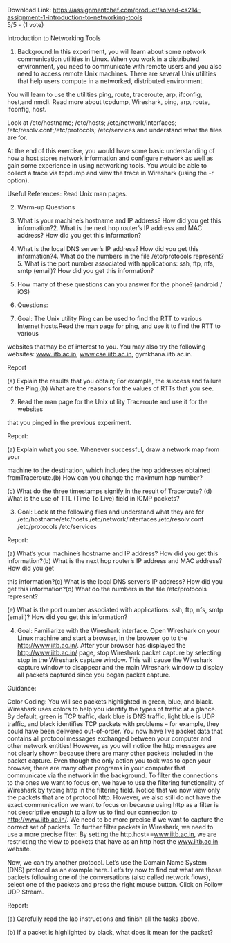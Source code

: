 Download Link: https://assignmentchef.com/product/solved-cs214-assignment-1-introduction-to-networking-tools
<br>
5/5 - (1 vote)

Introduction to Networking Tools

1. Background:In this experiment, you will learn about some network communication utilities in Linux. When you work in a distributed environment, you need to communicate with remote users and you also need to access remote Unix machines. There are several Unix utilities that help users compute in a networked, distributed environment.

You will learn to use the utilities ping, route, traceroute, arp, ifconfig, host,and nmcli. Read more about tcpdump, Wireshark, ping, arp, route, ifconfig, host.

Look at /etc/hostname; /etc/hosts; /etc/network/interfaces; /etc/resolv.conf;/etc/protocols; /etc/services and understand what the files are for.

At the end of this exercise, you would have some basic understanding of how a host stores network information and configure network as well as gain some experience in using networking tools. You would be able to collect a trace via tcpdump and view the trace in Wireshark (using the -r option).

Useful References: Read Unix man pages.

2. Warm-up Questions

1. What is your machine’s hostname and IP address? How did you get this information?2. What is the next hop router’s IP address and MAC address? How did you get this information?

3. What is the local DNS server’s IP address? How did you get this information?4. What do the numbers in the file /etc/protocols represent?5. What is the port number associated with applications: ssh, ftp, nfs, smtp (email)? How did you get this information?

6. How many of these questions can you answer for the phone? (android / iOS)

3. Questions:

1. Goal: The Unix utility Ping can be used to find the RTT to various Internet hosts.Read the man page for ping, and use it to find the RTT to various

websites thatmay be of interest to you. You may also try the following websites: www.iitb.ac.in, www.cse.iitb.ac.in, gymkhana.iitb.ac.in.

Report

(a) Explain the results that you obtain; For example, the success and failure of the Ping,(b) What are the reasons for the values of RTTs that you see.

2. Read the man page for the Unix utility Traceroute and use it for the websites

that you pinged in the previous experiment.

Report:

(a) Explain what you see. Whenever successful, draw a network map from your

machine to the destination, which includes the hop addresses obtained fromTraceroute.(b) How can you change the maximum hop number?

(c) What do the three timestamps signify in the result of Traceroute? (d) What is the use of TTL (Time To Live) field in ICMP packets?

3. Goal: Look at the following files and understand what they are for /etc/hostname/etc/hosts /etc/network/interfaces /etc/resolv.conf /etc/protocols /etc/services

Report:

(a) What’s your machine’s hostname and IP address? How did you get this information?(b) What is the next hop router’s IP address and MAC address? How did you get

this information?(c) What is the local DNS server’s IP address? How did you get this information?(d) What do the numbers in the file /etc/protocols represent?

(e) What is the port number associated with applications: ssh, ftp, nfs, smtp (email)? How did you get this information?

4. Goal: Familiarize with the Wireshark interface. Open Wireshark on your Linux machine and start a browser, in the browser go to the http://www.iitb.ac.in/. After your browser has displayed the http://www.iitb.ac.in/ page, stop Wireshark packet capture by selecting stop in the Wireshark capture window. This will cause the Wireshark capture window to disappear and the main Wireshark window to display all packets captured since you began packet capture.

Guidance:

Color Coding: You will see packets highlighted in green, blue, and black. Wireshark uses colors to help you identify the types of traffic at a glance. By default, green is TCP traffic, dark blue is DNS traffic, light blue is UDP traffic, and black identifies TCP packets with problems – for example, they could have been delivered out-of-order. You now have live packet data that contains all protocol messages exchanged between your computer and other network entities! However, as you will notice the http messages are not clearly shown because there are many other packets included in the packet capture. Even though the only action you took was to open your browser, there are many other programs in your computer that communicate via the network in the background. To filter the connections to the ones we want to focus on, we have to use the filtering functionality of Wireshark by typing http in the filtering field. Notice that we now view only the packets that are of protocol http. However, we also still do not have the exact communication we want to focus on because using http as a filter is not descriptive enough to allow us to find our connection to http://www.iitb.ac.in/. We need to be more precise if we want to capture the correct set of packets. To further filter packets in Wireshark, we need to use a more precise filter. By setting the http.host==www.iitb.ac.in, we are restricting the view to packets that have as an http host the www.iitb.ac.in website.

Now, we can try another protocol. Let’s use the Domain Name System (DNS) protocol as an example here. Let’s try now to find out what are those packets following one of the conversations (also called network flows), select one of the packets and press the right mouse button. Click on Follow UDP Stream.

Report:

(a) Carefully read the lab instructions and finish all the tasks above.

(b) If a packet is highlighted by black, what does it mean for the packet?